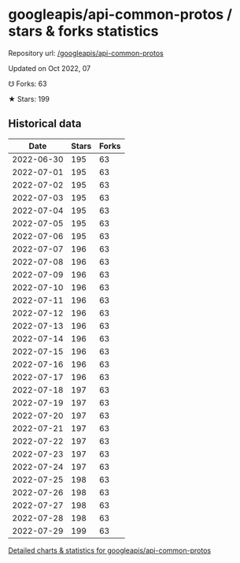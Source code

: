 # googleapis/api-common-protos / stars & forks statistics

Repository url: [/googleapis/api-common-protos](https://github.com/googleapis/api-common-protos)

Updated on Oct 2022, 07

☋ Forks: 63

★ Stars: 199

## Historical data
| Date | Stars | Forks |
|------|-------|-------|
| 2022-06-30 | 195 | 63 | 
| 2022-07-01 | 195 | 63 | 
| 2022-07-02 | 195 | 63 | 
| 2022-07-03 | 195 | 63 | 
| 2022-07-04 | 195 | 63 | 
| 2022-07-05 | 195 | 63 | 
| 2022-07-06 | 195 | 63 | 
| 2022-07-07 | 196 | 63 | 
| 2022-07-08 | 196 | 63 | 
| 2022-07-09 | 196 | 63 | 
| 2022-07-10 | 196 | 63 | 
| 2022-07-11 | 196 | 63 | 
| 2022-07-12 | 196 | 63 | 
| 2022-07-13 | 196 | 63 | 
| 2022-07-14 | 196 | 63 | 
| 2022-07-15 | 196 | 63 | 
| 2022-07-16 | 196 | 63 | 
| 2022-07-17 | 196 | 63 | 
| 2022-07-18 | 197 | 63 | 
| 2022-07-19 | 197 | 63 | 
| 2022-07-20 | 197 | 63 | 
| 2022-07-21 | 197 | 63 | 
| 2022-07-22 | 197 | 63 | 
| 2022-07-23 | 197 | 63 | 
| 2022-07-24 | 197 | 63 | 
| 2022-07-25 | 198 | 63 | 
| 2022-07-26 | 198 | 63 | 
| 2022-07-27 | 198 | 63 | 
| 2022-07-28 | 198 | 63 | 
| 2022-07-29 | 199 | 63 | 


[Detailed charts & statistics for googleapis/api-common-protos](https://reviewgithub.com/rep/googleapis/api-common-protos)
